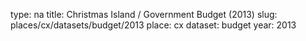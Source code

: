 type: na
title: Christmas Island / Government Budget (2013)
slug: places/cx/datasets/budget/2013
place: cx
dataset: budget
year: 2013
